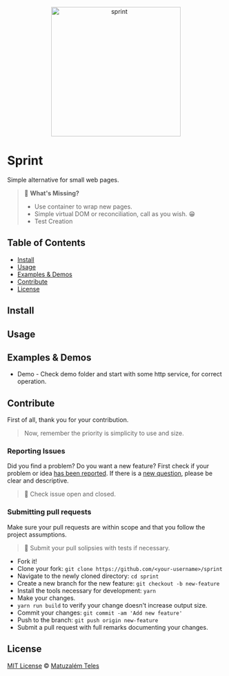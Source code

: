 <p align="center">
  <img src="http://i.imgur.com/jgHKoGM.png" width="300" height="300" alt="sprint">
</p>

# Sprint

Simple alternative for small web pages.

> 🤔 **What's Missing?**
> - Use container to wrap new pages.
> - Simple virtual DOM or reconciliation, call as you wish. 😁
> - Test Creation

## Table of Contents

- [Install](#install)
- [Usage](#usage)
- [Examples & Demos](#examples--demos)
- [Contribute](#contribute)
- [License](#license)

## Install

## Usage

## Examples & Demos
 - Demo - Check demo folder and start with some http service, for correct operation.

## Contribute

First of all, thank you for your contribution.
> Now, remember the priority is simplicity to use and size.

### Reporting Issues
Did you find a problem? Do you want a new feature? First check if your problem or idea [has been reported](../../issues).
If there is a [new question](../../issues/new), please be clear and descriptive.

> 🚨 Check issue open and closed.

### Submitting pull requests

Make sure your pull requests are within scope and that you follow the project assumptions.

> 🚨 Submit your pull solipsies with tests if necessary.

-   Fork it!
-   Clone your fork: `git clone https://github.com/<your-username>/sprint`
-   Navigate to the newly cloned directory: `cd sprint`
-   Create a new branch for the new feature: `git checkout -b new-feature`
-   Install the tools necessary for development: `yarn`
-   Make your changes.
-   `yarn run build` to verify your change doesn't increase output size.
-   Commit your changes: `git commit -am 'Add new feature'`
-   Push to the branch: `git push origin new-feature`
-   Submit a pull request with full remarks documenting your changes.

## License

[MIT License](LICENSE.md) © [Matuzalém Teles](https://matuzalemteles.com/)
